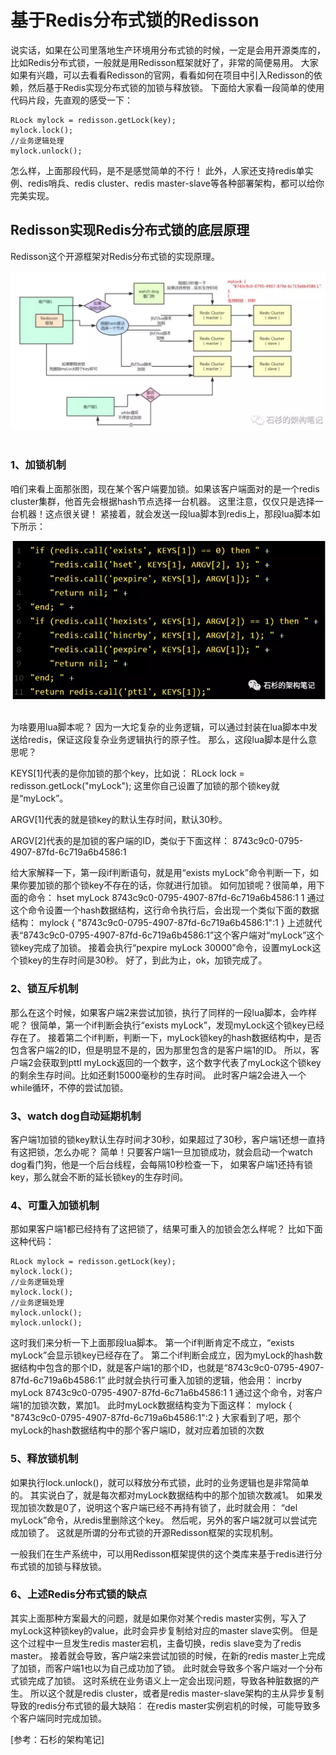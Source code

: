 # 基于Redis分布式锁的Redisson

说实话，如果在公司里落地生产环境用分布式锁的时候，一定是会用开源类库的，比如Redis分布式锁，一般就是用Redisson框架就好了，非常的简便易用。
大家如果有兴趣，可以去看看Redisson的官网，看看如何在项目中引入Redisson的依赖，然后基于Redis实现分布式锁的加锁与释放锁。
下面给大家看一段简单的使用代码片段，先直观的感受一下：

    RLock mylock = redisson.getLock(key);
    mylock.lock(); 
    //业务逻辑处理
    mylock.unlock(); 

怎么样，上面那段代码，是不是感觉简单的不行！
此外，人家还支持redis单实例、redis哨兵、redis cluster、redis master-slave等各种部署架构，都可以给你完美实现。

## Redisson实现Redis分布式锁的底层原理

Redisson这个开源框架对Redis分布式锁的实现原理。

<div align="center"> <img src="../../pics/Redisson实现Redis分布式锁的底层原理.png"/> </div><br>

### 1、加锁机制

咱们来看上面那张图，现在某个客户端要加锁。如果该客户端面对的是一个redis cluster集群，他首先会根据hash节点选择一台机器。
这里注意，仅仅只是选择一台机器！这点很关键！
紧接着，就会发送一段lua脚本到redis上，那段lua脚本如下所示：
<div align="center"> <img src="../../pics/基于Redis分布式锁的lua脚本.png"/> </div><br>

为啥要用lua脚本呢？
因为一大坨复杂的业务逻辑，可以通过封装在lua脚本中发送给redis，保证这段复杂业务逻辑执行的原子性。
那么，这段lua脚本是什么意思呢？

KEYS[1]代表的是你加锁的那个key，比如说：
RLock lock = redisson.getLock("myLock");
这里你自己设置了加锁的那个锁key就是“myLock”。

ARGV[1]代表的就是锁key的默认生存时间，默认30秒。

ARGV[2]代表的是加锁的客户端的ID，类似于下面这样：
8743c9c0-0795-4907-87fd-6c719a6b4586:1

给大家解释一下，第一段if判断语句，就是用“exists myLock”命令判断一下，如果你要加锁的那个锁key不存在的话，你就进行加锁。
如何加锁呢？很简单，用下面的命令：
hset myLock 
    8743c9c0-0795-4907-87fd-6c719a6b4586:1 1
通过这个命令设置一个hash数据结构，这行命令执行后，会出现一个类似下面的数据结构：
mylock {
    "8743c9c0-0795-4907-87fd-6c719a6b4586:1":1
}
上述就代表“8743c9c0-0795-4907-87fd-6c719a6b4586:1”这个客户端对“myLock”这个锁key完成了加锁。
接着会执行“pexpire myLock 30000”命令，设置myLock这个锁key的生存时间是30秒。
好了，到此为止，ok，加锁完成了。

### 2、锁互斥机制

那么在这个时候，如果客户端2来尝试加锁，执行了同样的一段lua脚本，会咋样呢？
很简单，第一个if判断会执行“exists myLock”，发现myLock这个锁key已经存在了。
接着第二个if判断，判断一下，myLock锁key的hash数据结构中，是否包含客户端2的ID，但是明显不是的，因为那里包含的是客户端1的ID。
所以，客户端2会获取到pttl myLock返回的一个数字，这个数字代表了myLock这个锁key的剩余生存时间。比如还剩15000毫秒的生存时间。
此时客户端2会进入一个while循环，不停的尝试加锁。

### 3、watch dog自动延期机制

客户端1加锁的锁key默认生存时间才30秒，如果超过了30秒，客户端1还想一直持有这把锁，怎么办呢？
简单！只要客户端1一旦加锁成功，就会启动一个watch dog看门狗，他是一个后台线程，会每隔10秒检查一下，
如果客户端1还持有锁key，那么就会不断的延长锁key的生存时间。

### 4、可重入加锁机制

那如果客户端1都已经持有了这把锁了，结果可重入的加锁会怎么样呢？
比如下面这种代码：

    RLock mylock = redisson.getLock(key);
    mylock.lock(); 
    //业务逻辑处理
    mylock.lock(); 
    //业务逻辑处理
    mylock.unlock(); 
    mylock.unlock();

这时我们来分析一下上面那段lua脚本。
第一个if判断肯定不成立，“exists myLock”会显示锁key已经存在了。
第二个if判断会成立，因为myLock的hash数据结构中包含的那个ID，就是客户端1的那个ID，也就是“8743c9c0-0795-4907-87fd-6c719a6b4586:1”
此时就会执行可重入加锁的逻辑，他会用：
incrby myLock 8743c9c0-0795-4907-87fd-6c71a6b4586:1 1
通过这个命令，对客户端1的加锁次数，累加1。
此时myLock数据结构变为下面这样：
mylock {
    "8743c9c0-0795-4907-87fd-6c719a6b4586:1":2
}
大家看到了吧，那个myLock的hash数据结构中的那个客户端ID，就对应着加锁的次数

### 5、释放锁机制

如果执行lock.unlock()，就可以释放分布式锁，此时的业务逻辑也是非常简单的。
其实说白了，就是每次都对myLock数据结构中的那个加锁次数减1。
如果发现加锁次数是0了，说明这个客户端已经不再持有锁了，此时就会用：
“del myLock”命令，从redis里删除这个key。
然后呢，另外的客户端2就可以尝试完成加锁了。
这就是所谓的分布式锁的开源Redisson框架的实现机制。

一般我们在生产系统中，可以用Redisson框架提供的这个类库来基于redis进行分布式锁的加锁与释放锁。

### 6、上述Redis分布式锁的缺点

其实上面那种方案最大的问题，就是如果你对某个redis master实例，写入了myLock这种锁key的value，此时会异步复制给对应的master slave实例。
但是这个过程中一旦发生redis master宕机，主备切换，redis slave变为了redis master。
接着就会导致，客户端2来尝试加锁的时候，在新的redis master上完成了加锁，而客户端1也以为自己成功加了锁。
此时就会导致多个客户端对一个分布式锁完成了加锁。
这时系统在业务语义上一定会出现问题，导致各种脏数据的产生。
所以这个就是redis cluster，或者是redis master-slave架构的主从异步复制导致的redis分布式锁的最大缺陷：
在redis master实例宕机的时候，可能导致多个客户端同时完成加锁。

[参考：石杉的架构笔记]
